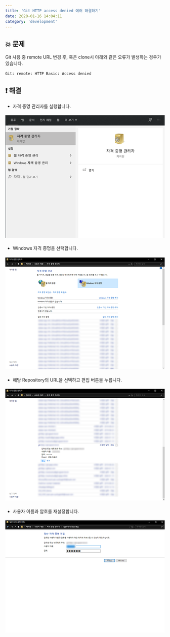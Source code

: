 ```yaml
---
title: 'Git HTTP access denied 에러 해결하기'
date: 2020-01-16 14:04:11
category: 'development'
---
```


## 💥 문제

Git 사용 중 remote URL 변경 후, 혹은 clone시 아래와 같은 오류가 발생하는 경우가 있습니다.

```bash
Git: remote: HTTP Basic: Access denied
```

## ❗️ 해결

-   자격 증명 관리자를 실행합니다.

####

![](./images/credential-1.png)

####

-   Windows 자격 증명을 선택합니다.

####

![](./images/credential-2.png)

####

-   해당 Repository의 URL을 선택하고 편집 버튼을 누릅니다.

####

![](./images/credential-3.png)

####

-   사용자 이름과 암호를 재설정합니다.

####

![](./images/credential-4.png)

####
